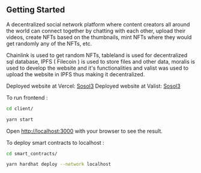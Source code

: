## Getting Started

A decentralized social network platform where content creators all around the world can connect together by chatting with each other, upload their videos, create NFTs based on the thumbnails, mint NFTs where they would get randomly any of the NFTs, etc.

Chainlink is used to get random NFTs, tableland is used for decentralized sql database, IPFS ( Filecoin ) is used to store files and other data, moralis is used to develop the website and it's functionalities and valist was used to upload the website in IPFS thus making it decentralized.

Deployed website at Vercel: [Sosol3](https://sonate3.vercel.app/)
Deployed website at Valist: [Sosol3](https://bafybeidlegwqvriexcjd77umtroub3lhgepca3eh63foctht5rkuvpfk7a.ipfs.gateway.valist.io/)

To run frontend :

```bash
cd client/

yarn start
```

Open [http://localhost:3000](http://localhost:3000) with your browser to see the result.

To deploy smart contracts to localhost :

```bash
cd smart_contracts/

yarn hardhat deploy --network localhost
```
